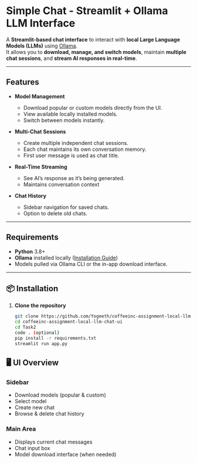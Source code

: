 #  Simple Chat - Streamlit + Ollama LLM Interface

A **Streamlit-based chat interface** to interact with **local Large Language Models (LLMs)** using [Ollama](https://ollama.ai/).  
It allows you to **download, manage, and switch models**, maintain **multiple chat sessions**, and **stream AI responses in real-time**.

---

## Features

- **Model Management**
  - Download popular or custom models directly from the UI.
  - View available locally installed models.
  - Switch between models instantly.

- **Multi-Chat Sessions**
  - Create multiple independent chat sessions.
  - Each chat maintains its own conversation memory.
  - First user message is used as chat title.

- **Real-Time Streaming**
  - See AI’s response as it’s being generated.
  - Maintains conversation context 

- **Chat History**
  - Sidebar navigation for saved chats.
  - Option to delete old chats.

---

##  Requirements

- **Python** 3.8+
- **Ollama** installed locally ([Installation Guide](https://ollama.ai/download))
- Models pulled via Ollama CLI or the in-app download interface.

---

## 📦 Installation

1. **Clone the repository**
   ```bash
   git clone https://github.com/Yogeeth/coffeeinc-assignment-local-llm-chat-ui.git
   cd coffeeinc-assignment-local-llm-chat-ui
   cd Task2
   code . (optional)
   pip install -r requirements.txt
   streamlit run app.py

## 🖥️ UI Overview

### **Sidebar**
- Download models (popular & custom)
- Select model
- Create new chat
- Browse & delete chat history

### **Main Area**
- Displays current chat messages
- Chat input box
- Model download interface (when needed)



